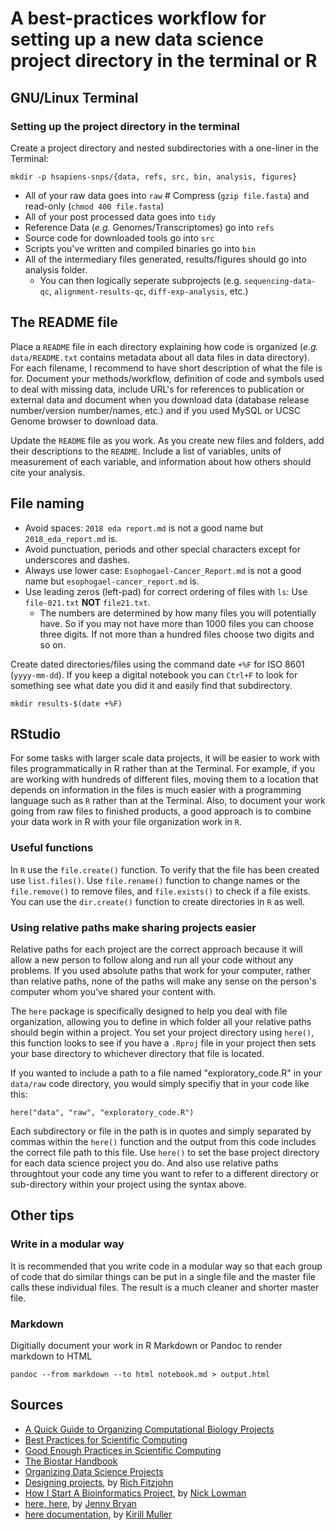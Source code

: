 # A best-practices workflow for setting up a new data science project directory in the terminal or R

## GNU/Linux Terminal

### Setting up the project directory in the terminal

Create a project directory and nested subdirectories with a one-liner in the Terminal:

    mkdir -p hsapiens-snps/{data, refs, src, bin, analysis, figures}
    
* All of your raw data goes into `raw`  # Compress (`gzip file.fasta`) and read-only (`chmod 400 file.fasta`)
* All of your post processed data goes into `tidy` 
* Reference Data (*e.g.* Genomes/Transcriptomes) go into `refs`
* Source code for downloaded tools go into `src`
* Scripts you've written and compiled binaries go into `bin`
* All of the intermediary files generated, results/figures should go into analysis folder. 
    * You can then logically seperate subprojects (e.g. `sequencing-data-qc`, `alignment-results-qc`, `diff-exp-analysis`, etc.)

## The README file

Place a `README` file in each directory explaining how code is organized (*e.g.* `data/README.txt` contains metadata about all data files in data directory). For each filename, I recommend to have  short description of what the file is for. Document your methods/workflow, definition of code and symbols used to deal with missing data, include URL's for references to publication or external data and document when you download data (database release number/version number/names, etc.) and if you used MySQL or UCSC Genome browser to download data.

Update the `README` file as you work. As you create new files and folders, add their descriptions to the `README`. Include a list of variables, units of measurement of each variable, and information about how others should cite your analysis.

## File naming

* Avoid spaces: `2018 eda report.md` is not a good name but `2018_eda_report.md` is.
* Avoid punctuation, periods and other special characters except for underscores and dashes.
* Always use lower case: `Esophogael-Cancer_Report.md` is not a good name but `esophogael-cancer_report.md` is.
* Use leading zeros (left-pad) for correct ordering of files with `ls`: Use `file-021.txt` **NOT** `file21.txt`.
    * The numbers are determined by how many files you will potentially have. So if you may not have more than 1000 files you can choose three digits. If not more than a hundred files choose two digits and so on. 
    
Create dated directories/files using the command date `+%F` for ISO 8601 (`yyyy-mm-dd`). If you keep a digital notebook you can `Ctrl+F` to look for something see what date you did it and easily find that subdirectory.

    mkdir results-$(date +%F)
    
## RStudio

For some tasks with larger scale data projects, it will be easier to work with files programmatically in R rather than at the Terminal. For example, if you are working with hundreds of different files, moving them to a location that depends on information in the files is much easier with a programming language such as `R` rather than at the Terminal. Also, to document your work going from raw files to finished products, a good approach is to combine your data work in R with your file organization work in `R`.

### Useful functions

In `R` use the `file.create()` function. To verify that the file has been created use `list.files()`. Use `file.rename()` function to change names or the `file.remove()` to remove files, and `file.exists()` to check if a file exists. You can use the `dir.create()` function to create directories in `R` as well.

### Using relative paths make sharing projects easier

Relative paths for each project are the correct approach because it will allow a new person to follow along and run all your code without any problems. If you used absolute paths that work for your computer, rather than relative paths, none of the paths will make any sense on the person's computer whom you've shared your content with.

The `here` package is specifically designed to help you deal with file organization, allowing you to define in which folder all your relative paths should begin within a project. You set your project directory using `here()`, this function looks to see if you have a `.Rproj` file in your project then sets your base directory to whichever directory that file is located.

If you wanted to include a path to a file named "exploratory_code.R" in your `data/raw` code directory, you would simply specifiy that in your code like this:

    here("data", "raw", "exploratory_code.R")

Each subdirectory or file in the path is in quotes and simply separated by commas within the `here()` function and the output from this code includes the correct file path to this file. Use `here()` to set the base project directory for each data science project you do. And also use relative paths throughtout your code any time you want to refer to a different directory or sub-directory within your project using the syntax above.

## Other tips
### Write in a modular way

It is recommended that you write code in a modular way so that each group of code that do similar things can be put in a single file and the master file calls these individual files. The result is a much cleaner and shorter master file.

### Markdown

Digitially document your work in R Markdown or Pandoc to render markdown to HTML

    pandoc --from markdown --to html notebook.md > output.html

## Sources

* [A Quick Guide to Organizing Computational Biology Projects](http://journals.plos.org/ploscompbiol/article?id=10.1371/journal.pcbi.1000424)
* [Best Practices for Scientific Computing](https://journals.plos.org/plosbiology/article?id=10.1371/journal.pbio.1001745)
* [Good Enough Practices in Scientific Computing](https://journals.plos.org/ploscompbiol/article?id=10.1371/journal.pcbi.1005510)
* [The Biostar Handbook](https://www.biostarhandbook.com/)
* [Organizing Data Science Projects](https://leanpub.com/universities/courses/jhu/cbds-organizing)
* [Designing projects](https://nicercode.github.io/blog/2013-04-05-projects/), by [Rich Fitzjohn](https://nicercode.github.io/about/#Team)
* [How I Start A Bioinformatics Project](http://lab.loman.net/2014/05/14/how-i-start-a-bioinformatics-project/), by [Nick Lowman](http://lab.loman.net/about/)
* [here, here](https://github.com/jennybc/here_here), by [Jenny Bryan](https://www.stat.ubc.ca/~jenny/)
* [here documentation](https://github.com/r-lib/here), by [Kirill Muller](https://github.com/krlmlr)
